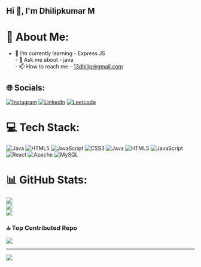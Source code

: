 ## Hi 👋, I'm Dhilipkumar M

# 💫 About Me:
 - 🌱 I’m currently learning -  Express JS<br> - 💬 Ask me about - java<br> - 📫 How to reach me - 13dhilip@gmail.com


## 🌐 Socials:
[![Instagram](https://img.shields.io/badge/Instagram-%23E4405F.svg?logo=Instagram&logoColor=white)](https://instagram.com/13_dhilip) [![LinkedIn](https://img.shields.io/badge/LinkedIn-%230077B5.svg?logo=linkedin&logoColor=white)](https://linkedin.com/in/dhilipkumar-m-b70181283) 
[![Leetcode](![image](https://github.com/Dhilipkumar13/Dhilipkumar13/assets/139251135/f9ae5b29-1f46-4e7f-bf89-76f2a91ce05d))](https://leetcode.com/u/13_dhilip/)

# 💻 Tech Stack:
![Java](https://img.shields.io/badge/java-%23ED8B00.svg?style=for-the-badge&logo=openjdk&logoColor=white) ![HTML5](https://img.shields.io/badge/html5-%23E34F26.svg?style=for-the-badge&logo=html5&logoColor=white) ![JavaScript](https://img.shields.io/badge/javascript-%23323330.svg?style=for-the-badge&logo=javascript&logoColor=%23F7DF1E) ![CSS3](https://img.shields.io/badge/css3-%231572B6.svg?style=for-the-badge&logo=css3&logoColor=white) ![Java](https://img.shields.io/badge/java-%23ED8B00.svg?style=for-the-badge&logo=openjdk&logoColor=white) ![HTML5](https://img.shields.io/badge/html5-%23E34F26.svg?style=for-the-badge&logo=html5&logoColor=white) ![JavaScript](https://img.shields.io/badge/javascript-%23323330.svg?style=for-the-badge&logo=javascript&logoColor=%23F7DF1E) ![React](https://img.shields.io/badge/react-%2320232a.svg?style=for-the-badge&logo=react&logoColor=%2361DAFB) ![Apache](https://img.shields.io/badge/apache-%23D42029.svg?style=for-the-badge&logo=apache&logoColor=white) ![MySQL](https://img.shields.io/badge/mysql-4479A1.svg?style=for-the-badge&logo=mysql&logoColor=white)
# 📊 GitHub Stats:
![](https://github-readme-stats.vercel.app/api?username=Dhilipkumar13&theme=dark&hide_border=false&include_all_commits=true&count_private=false)<br/>
![](https://github-readme-streak-stats.herokuapp.com/?user=Dhilipkumar13&theme=dark&hide_border=false)<br/>
![](https://github-readme-stats.vercel.app/api/top-langs/?username=Dhilipkumar13&theme=dark&hide_border=false&include_all_commits=true&count_private=false&layout=compact)

### 🔝 Top Contributed Repo
![](https://github-contributor-stats.vercel.app/api?username=Dhilipkumar13&limit=5&theme=dark&combine_all_yearly_contributions=true)

---
[![](https://visitcount.itsvg.in/api?id=Dhilipkumar13&icon=0&color=0)](https://visitcount.itsvg.in)

<!-- Proudly created with GPRM ( https://gprm.itsvg.in ) -->
